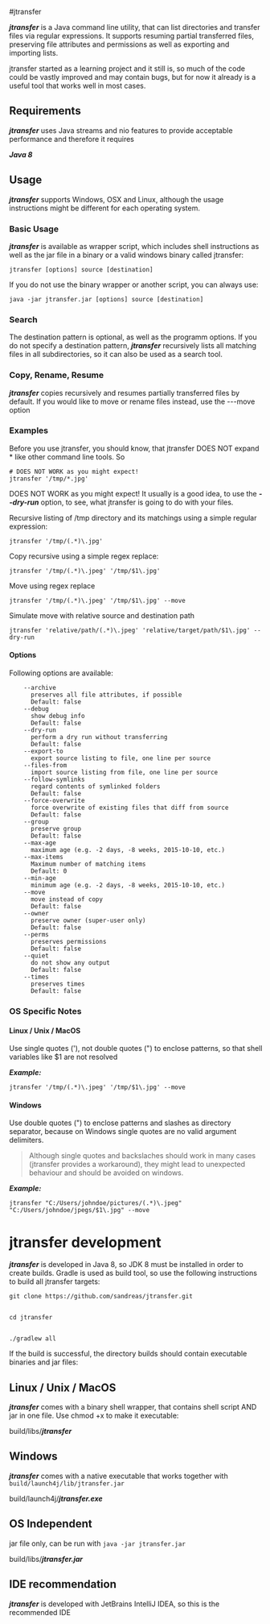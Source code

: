 #jtransfer

***jtransfer*** is a Java command line utility, that can list directories and transfer files via regular expressions.
It supports resuming partial transferred files, preserving file attributes and permissions as well as exporting and importing lists.

jtransfer started as a learning project and it still is, so much of the code could be vastly improved and may contain bugs, but for now it already is a useful tool that works well in most cases. 

## Requirements

***jtransfer*** uses Java streams and nio features to provide acceptable performance and
 therefore it requires
 
  ***Java 8***

## Usage

***jtransfer*** supports Windows, OSX and Linux, although the usage instructions might be different for each operating system.

### Basic Usage

***jtransfer*** is available as wrapper script, which includes shell instructions as well as the jar file in a binary or a valid windows binary called jtransfer:

```
jtransfer [options] source [destination]
```

If you do not use the binary wrapper or another script, you can always use:

```
java -jar jtransfer.jar [options] source [destination]
```

### Search

The destination pattern is optional, as well as the programm options. If you do not specify a destination pattern, ***jtransfer*** recursively lists all matching files in all subdirectories, so it can also be used as a search tool.


### Copy, Rename, Resume

***jtransfer*** copies recursively and resumes partially transferred files by default. If you would like to move or rename files instead, use the ---move option 


### Examples

Before you use jtransfer, you should know, that jtransfer DOES NOT expand * like other command line tools. So 
```
# DOES NOT WORK as you might expect!
jtransfer '/tmp/*.jpg' 
```
DOES NOT WORK as you might expect! It usually is a good idea, to use the ***--dry-run*** option, to see, what jtransfer is going to do with your files.


Recursive listing of /tmp directory and its matchings using a simple regular expression:
 
```
jtransfer '/tmp/(.*)\.jpg'
```

Copy recursive using a simple regex replace:

```
jtransfer '/tmp/(.*)\.jpeg' '/tmp/$1\.jpg'
```

Move using regex replace

```
jtransfer '/tmp/(.*)\.jpeg' '/tmp/$1\.jpg' --move
```

Simulate move with relative source and destination path

```
jtransfer 'relative/path/(.*)\.jpeg' 'relative/target/path/$1\.jpg' --dry-run
```


#### Options
Following options are available:
```
    --archive
      preserves all file attributes, if possible
      Default: false
    --debug
      show debug info
      Default: false
    --dry-run
      perform a dry run without transferring
      Default: false
    --export-to
      export source listing to file, one line per source
    --files-from
      import source listing from file, one line per source
    --follow-symlinks
      regard contents of symlinked folders
      Default: false
    --force-overwrite
      force overwrite of existing files that diff from source
      Default: false
    --group
      preserve group
      Default: false
    --max-age
      maximum age (e.g. -2 days, -8 weeks, 2015-10-10, etc.)
    --max-items
      Maximum number of matching items
      Default: 0
    --min-age
      minimum age (e.g. -2 days, -8 weeks, 2015-10-10, etc.)
    --move
      move instead of copy
      Default: false
    --owner
      preserve owner (super-user only)
      Default: false
    --perms
      preserves permissions
      Default: false
    --quiet
      do not show any output
      Default: false
    --times
      preserves times
      Default: false
```
 



### OS Specific Notes


#### Linux / Unix / MacOS
Use single quotes ('), not double quotes (") to enclose patterns, so that shell variables like $1 are not resolved

***Example:***

```
jtransfer '/tmp/(.*)\.jpeg' '/tmp/$1\.jpg' --move
```


#### Windows
Use double quotes (") to enclose patterns and slashes as directory separator, because on Windows single quotes are no valid argument delimiters.
 
> Although single quotes and backslaches should work in many cases (jtransfer provides a workaround), they might lead to unexpected behaviour and should be avoided on windows. 

***Example:***

```
jtransfer "C:/Users/johndoe/pictures/(.*)\.jpeg" "C:/Users/johndoe/jpegs/$1\.jpg" --move
```


# jtransfer development

***jtransfer*** is developed in Java 8, so JDK 8 must be installed in order to create builds. Gradle is used as build tool, so use the following instructions to build all jtransfer targets:

```
git clone https://github.com/sandreas/jtransfer.git


cd jtransfer


./gradlew all
```

If the build is successful, the directory builds should contain executable binaries and jar files:

## Linux / Unix / MacOS

***jtransfer*** comes with a binary shell wrapper, that contains shell script AND jar in one file. Use chmod +x to make it executable:

build/libs/***jtransfer***

## Windows
***jtransfer*** comes with a native executable that works together with `build/launch4j/lib/jtransfer.jar`

build/launch4j/***jtransfer.exe*** 

## OS Independent
jar file only, can be run with `java -jar jtransfer.jar`

build/libs/***jtransfer.jar***

## IDE recommendation

***jtransfer*** is developed with JetBrains IntelliJ IDEA, so this is the recommended IDE

